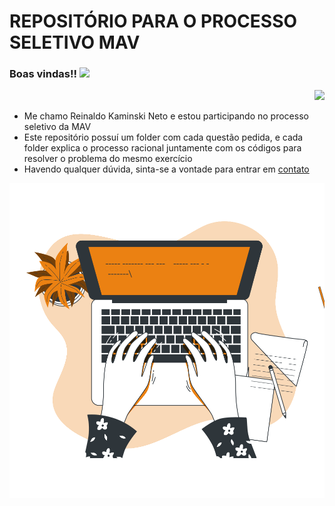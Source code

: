 # REPOSITÓRIO PARA O PROCESSO SELETIVO MAV

### Boas vindas!! <img src="https://raw.githubusercontent.com/iampavangandhi/iampavangandhi/master/gifs/Hi.gif" width="30px"></h3>
<p align="right">
  <img src="https://scontent.fcfc2-1.fna.fbcdn.net/v/t1.6435-9/101824410_2850865261807826_1589345346440396800_n.png?_nc_cat=110&ccb=1-5&_nc_sid=09cbfe&_nc_ohc=6F4h8WhlzekAX-PR7E-&_nc_ht=scontent.fcfc2-1.fna&oh=00_AT-1evbXJix9rLRqZlIiWGkbkodnXwahbZpAn-igyanK1A&oe=61FB9F29" width="90px" style="margin-left: 20%;">
</p>

- Me chamo Reinaldo Kaminski Neto e estou participando no processo seletivo da MAV 
- Este repositório possuí um folder com cada questão pedida, e cada folder explica o processo racional juntamente com os códigos para resolver o problema do mesmo exercício 
- Havendo qualquer dúvida, sinta-se a vontade para entrar em <a href="https://www.linkedin.com/in/reinaldo-kn/" target="_blank">contato</a>

<p align="center">
  <span>
    <img align="center" width="510" src="assets/banner.svg" />
  </a>
  <span>
  </a>
</p>
